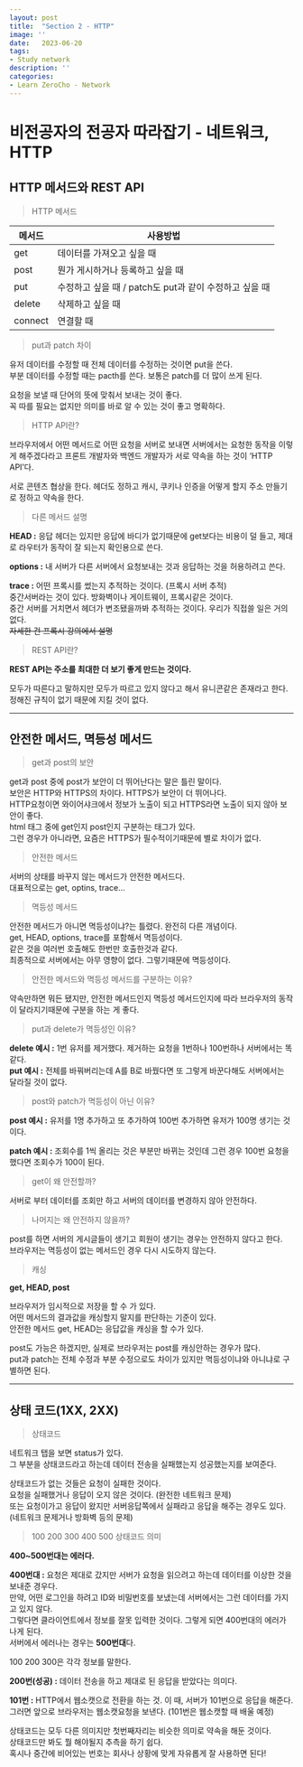 ```yaml
---
layout: post
title:  "Section 2 - HTTP"
image: ''
date:   2023-06-20
tags:
- Study network
description: ''
categories:
- Learn ZeroCho - Network
---
```


# 비전공자의 전공자 따라잡기 - 네트워크, HTTP

## HTTP 메서드와 REST API

> HTTP 메서드

|메서드|사용방법|
|--|--|
|get|데이터를 가져오고 싶을 때|
post|뭔가 게시하거나 등록하고 싶을 때 
put|수정하고 싶을 때 / patch도 put과 같이 수정하고 싶을 때
delete|삭제하고 싶을 때
connect|연결할 때

> put과 patch 차이

유저 데이터를 수정할 때 전체 데이터를 수정하는 것이면 put을 쓴다.<br/>
부분 데이터를 수정할 때는 pacth를 쓴다. 보통은 patch를 더 많이 쓰게 된다.

요청을 보낼 때 단어의 뜻에 맞춰서 보내는 것이 좋다.<br/>
꼭 따를 필요는 없지만 의미를 바로 알 수 있는 것이 좋고 명확하다.

> HTTP API란?

브라우저에서 어떤 메서드로 어떤 요청을 서버로 보내면 서버에서는 요청한 동작을 이렇게 해주겠다라고 프론트 개발자와 백엔드 개발자가 서로 약속을 하는 것이 ‘HTTP API’다.

서로 콘텐츠 협상을 한다. 헤더도 정하고 캐시, 쿠키나 인증을 어떻게 할지 주소 만들기로 정하고 약속을 한다.

> 다른 메서드 설명

**HEAD :** 응답 헤더는 있지만 응답에 바디가 없기때문에 get보다는 비용이 덜 들고, 제대로 라우터가 동작이 잘 되는지 확인용으로 쓴다.

**options :** 내 서버가 다른 서버에서 요청보내는 것과 응답하는 것을 허용하려고 쓴다.

**trace :** 어떤 프록시를 썼는지 추적하는 것이다. (프록시 서버 추적)<br/>
중간서버라는 것이 있다. 방화벽이나 게이트웨이, 프록시같은 것이다.<br/>
중간 서버를 거치면서 헤더가 변조됐을까봐 추적하는 것이다. 우리가 직접쓸 일은 거의 없다.<br/>
~~자세한 건 프록시 강의에서 설명~~

> REST API란?

**REST API는 주소를 최대한 더 보기 좋게 만드는 것이다.**

모두가 따른다고 말하지만 모두가 따르고 있지 않다고 해서 유니콘같은 존재라고 한다.<br/>
정해진 규칙이 없기 때문에 지킬 것이 없다.

___

## 안전한 메서드, 멱등성 메서드

> get과 post의 보안

get과 post 중에 post가 보안이 더 뛰어난다는 말은 틀린 말이다.<br/>
보안은 HTTP와 HTTPS의 차이다. HTTPS가 보안이 더 뛰어나다.<br/>
HTTP요청이면 와이어샤크에서 정보가 노출이 되고 HTTPS라면 노출이 되지 않아 보안이 좋다.<br/>
html 태그 중에 get인지 post인지 구분하는 태그가 있다.<br/>
그런 경우가 아니라면, 요즘은 HTTPS가 필수적이기때문에 별로 차이가 없다.

> 안전한 메서드

서버의 상태를 바꾸지 않는 메서드가 안전한 메서드다.<br/>
대표적으로는 get, optins, trace...

> 멱등성 메서드

안전한 메서드가 아니면 멱등성이냐?는 틀렸다. 완전히 다른 개념이다.<br/>
get, HEAD, options, trace를 포함해서 멱등성이다.<br/>
같은 것을 여러번 호출해도 한번만 호출한것과 같다.<br/>
최종적으로 서버에서는 아무 영향이 없다. 그렇기때문에 멱등성이다.

> 안전한 메서드와 멱등성 메서드를 구분하는 이유?

약속만하면 뭐든 됐지만, 안전한 메서드인지 멱등성 메서드인지에 따라 브라우저의 동작이 달라지기때문에 구분을 하는 게 좋다.

> put과 delete가 멱등성인 이유?

**delete 예시 :** 1번 유저를 제거했다. 제거하는 요청을 1번하나 100번하나 서버에서는 똑같다.<br/>
**put 예시 :** 전체를 바꿔버리는데 A를 B로 바꿨다면 또 그렇게 바꾼다해도 서버에서는 달라질 것이 없다.

> post와 patch가 멱등성이 아닌 이유?

**post 예시 :** 유저를 1명 추가하고 또 추가하여 100번 추가하면 유저가 100명 생기는 것이다.

**patch 예시 :** 조회수를 1씩 올리는 것은 부분만 바뀌는 것인데 그런 경우 100번 요청을 했다면 조회수가 100이 된다.

> get이 왜 안전할까?

서버로 부터 데이터를 조회만 하고 서버의 데이터를 변경하지 않아 안전하다.<br/>

> 나머지는 왜 안전하지 않을까?

post를 하면 서버의 게시글들이 생기고 회원이 생기는 경우는 안전하지 않다고 한다.<br/>
브라우저는 멱등성이 없는 메서드인 경우 다시 시도하지 않는다.

> 캐싱

**get, HEAD, post**

브라우저가 임시적으로 저장을 할 수 가 있다.<br/>
어떤 메서드의 결과값을 캐싱할지 말지를 판단하는 기준이 있다.<br/>
안전한 메서드 get, HEAD는 응답값을 캐싱을 할 수가 있다.<br/>

post도 가능은 하겠지만, 실제로 브라우저는 post를 캐싱안하는 경우가 많다.<br/>
put과 patch는 전체 수정과 부분 수정으로도 차이가 있지만 멱등성이냐와 아니냐로 구별하면 된다.

___

## 상태 코드(1XX, 2XX)

> 상태코드

네트워크 탭을 보면 status가 있다.<br/>
그 부분을 상태코드라고 하는데 데이터 전송을 실패했는지 성공했는지를 보여준다.<br/>

상태코드가 없는 것들은 요청이 실패한 것이다.<br/>
요청을 실패했거나 응답이 오지 않은 것이다. (완전한 네트워크 문제)<br/>
또는 요청이가고 응답이 왔지만 서버응답쪽에서 실패라고 응답을 해주는 경우도 있다. (네트워크 문제거나 방화벽 등의 문제)

> 100 200 300 400 500 상태코드 의미

**400~500번대는 에러다.**<br/>

**400번대 :** 요청은 제대로 갔지만 서버가 요청을 읽으려고 하는데 데이터를 이상한 것을 보내준 경우다.<br/>
만약, 어떤 로그인을 하려고 ID와 비밀번호를 보냈는데 서버에서는 그런 데이터를 가지고 있지 않다.<br/>
그렇다면 클라이언트에서 정보를 잘못 입력한 것이다. 그렇게 되면 400번대의 에러가 나게 된다.<br/>
서버에서 에러나는 경우는 **500번대**다.

100 200 300은 각각 정보를 말한다.<br/>

**200번(성공) :** 데이터 전송을 하고 제대로 된 응답을 받았다는 의미다.<br/>

**101번 :** HTTP에서 웹소캣으로 전환을 하는 것. 이 때, 서버가 101번으로 응답을 해준다.<br/>
그러면 앞으로 브라우저는 웹소캣요청을 보낸다. (101번은 웹소캣할 때 배울 예정)<br/>

상태코드는 모두 다른 의미지만 첫번째자리는 비슷한 의미로 약속을 해둔 것이다.<br/>
상태코드만 봐도 뭘 해야될지 추측을 하기 쉽다.<br/>
혹시나 중간에 비어있는 번호는 회사나 상황에 맞게 자유롭게 잘 사용하면 된다!
